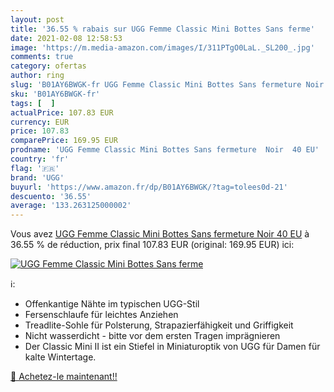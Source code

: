 ```yaml
---
layout: post
title: '36.55 % rabais sur UGG Femme Classic Mini Bottes Sans ferme'
date: 2021-02-08 12:58:53
image: 'https://m.media-amazon.com/images/I/311PTgO0LaL._SL200_.jpg'
comments: true
category: ofertas
author: ring
slug: 'B01AY6BWGK-fr UGG Femme Classic Mini Bottes Sans fermeture Noir 40 EU'
sku: 'B01AY6BWGK-fr'
tags: [  ]
actualPrice: 107.83 EUR
currency: EUR
price: 107.83
comparePrice: 169.95 EUR
prodname: 'UGG Femme Classic Mini Bottes Sans fermeture  Noir  40 EU'
country: 'fr'
flag: '🇫🇷'
brand: 'UGG'
buyurl: 'https://www.amazon.fr/dp/B01AY6BWGK/?tag=tolees0d-21'
descuento: '36.55'
average: '133.263125000002'
---
```


Vous avez [UGG Femme Classic Mini Bottes Sans fermeture  Noir  40 EU](https://www.amazon.fr/dp/B01AY6BWGK/?tag=tolees0d-21)  à  36.55 % de réduction, prix final  107.83 EUR (original: 169.95 EUR) ici:

[![UGG Femme Classic Mini Bottes Sans ferme](https://m.media-amazon.com/images/I/311PTgO0LaL._SL200_.jpg)](https://www.amazon.fr/dp/B01AY6BWGK/?tag=tolees0d-21)

ℹ️:

- Offenkantige Nähte im typischen UGG-Stil
- Fersenschlaufe für leichtes Anziehen
- Treadlite-Sohle für Polsterung, Strapazierfähigkeit und Griffigkeit
- Nicht wasserdicht - bitte vor dem ersten Tragen imprägnieren
- Der Classic Mini II ist ein Stiefel in Miniaturoptik von UGG für Damen für kalte Wintertage.

[🛒 Achetez-le maintenant!!](https://www.amazon.fr/dp/B01AY6BWGK/?tag=tolees0d-21)
